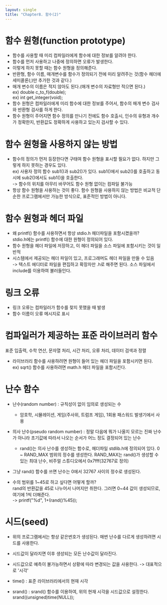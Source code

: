 ```yaml
---
layout: single
title: "Chapter8. 함수(2)"
---
```


# 함수 원형(function prototype)

+ 함수를 사용할 때 미리 컴파일러에게 함수에 대한 정보를 알려야 한다.   
+ 함수를 먼저 사용하고 나중에 정의하면 오류가 발생한다.   
+ 이렇게 하지 못할 때는 함수 원형을 정의해준다.   
+ 반환형, 함수 이름, 매개변수를 함수가 정의되기 전에 미리 알려주는 것(함수 헤더에 세미콜론(;)만 추가한 것과 같다.)   
+ 매개 변수의 이름은 적지 않아도 된다.(매개 변수의 자료형만 적으면 된다.)   
ex) double c_to_f(double);   
ex) int get_integer(void);   
+ 함수 원형은 컴파일러에게 미리 함수에 대한 정보를 주어서, 함수의 매개 변수 검사와 반환형 검사를 하게 한다.   
+ 함수 원형이 주어지면 함수 정의를 만나기 전에도 함수 호출시, 인수의 유형과 개수가 정확한지, 반환값도 정확하게 사용하고 있는지 검사할 수 있다.   

# 함수 원형을 사용하지 않는 방법

+ 함수의 정의가 먼저 등장한다면 구태여 함수 원형을 표시할 필요가 없다. 하지만 그렇게 하지 못하는 경우도 있다.   
ex) 사용자 정의 함수 sub1()과 sub2()가 있다. sub1()에서 sub2()를 호출하고 동시에 sub2()에서도 sub1()을 호출한다.   
-> 함수의 위치를 아무리 바꾸어도 함수 원형 없이는 컴파일 불가능   
+ 항상 함수 원형을 사용하는 것이 좋다. 함수 원형을 사용하지 않는 방법은 비교적 단순한 프로그램에서만 가능한 방식으로, 표준적인 방법이 아니다.   

# 함수 원형과 헤더 파일

+ 왜 printf() 함수를 사용하면서 항상 stdio.h 헤더파일을 포함시켰을까?   
stdio.h에는 printf() 함수에 대한 원형이 정의되어 있다.   
+ 함수 원형을 헤더 파일에 저장하고, 이 헤더 파일을 소스 파일에 포함시키는 것이 일반적   
+ 시스템에서 제공되는 헤더 파일이 있고, 프로그래머도 헤더 파일을 만들 수 있음   
-> 텍스트 에디터로 파일을 편집하고 확장자만 .h로 해주면 된다. 소스 파일에서 include를 이용하여 불러들인다.   

# 링크 오류

+ 링크 오류는 컴파일러가 함수를 찾지 못했을 때 발생   
+ 함수 이름이 오류 메시지로 표시   

# 컴파일러가 제공하는 표준 라이브러리 함수

표준 입출력, 수학 연산, 문자열 처리, 시간 처리, 오류 처리, 데이터 검색과 정렬   
+ 라이브러리 함수를 사용하려면 원형이 들어 있는 헤더 파일을 포함시키면 된다.   
ex) sqrt() 함수를 사용하려면 math.h 헤더 파일을 포함시킨다.   

# 난수 함수

+ 난수(random number) : 규칙성이 없이 임의로 생성되는 수   
  + 암호학, 시뮬레이션, 게임(주사위, 트럼프 게임), 1회용 패스워드 발생기에서 사용   
+ 의사 난수(pseudo random number) : 정말 다음에 뭐가 나올지 모르는 진짜 난수가 아니라 초기값에 따라서 나오는 순서가 어느 정도 결정되어 있는 난수   
  + rand()는 의사 난수를 생성하는 함수로, 헤더파일 stdlib.h에 정의되어 있다. 0 ~ RAND_MAX 범위의 정수를 생성한다. RAND_MAX는 rand()가 생성할 수 있는 최대 난수, 비주얼 스튜디오에서 0x7fff(32767로 정의)   

+ 그냥 rand() 함수를 쓰면 난수는 0에서 32767 사이의 정수로 생성된다.   
+ 수의 범위를 1~45로 하고 싶다면 어떻게 할까?   
rand의 반환값을 45로 나누어서 나머지만 취한다. 그러면 0~44 값이 생성되므로, 여기에 1씩 더해준다.   
-> printf("%d", 1+(rand()%45));   

# 시드(seed)

+ 위의 프로그램에서는 항상 같은번호가 생성된다. 매번 난수를 다르게 생성하려면 시드를 사용한다.   
+ 시드값이 달라지면 이후 생성되는 모든 난수값이 달라진다.   
+ 시드값으로 예측이 불가능하면서 상황에 따라 변경되는 값을 사용한다. -> 대표적으로 '시각'   

+ time() : 표준 라이브러리에서의 현재 시각   
+ srand() : srand() 함수를 이용하여, 위의 현재 시각을 시드값으로 설정한다.   
srand((unsigned)time(NULL));   
